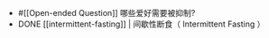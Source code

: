 - #[[Open-ended Question]] 哪些爱好需要被抑制?
- DONE [[intermittent-fasting]] | 间歇性断食（ Intermittent Fasting ）